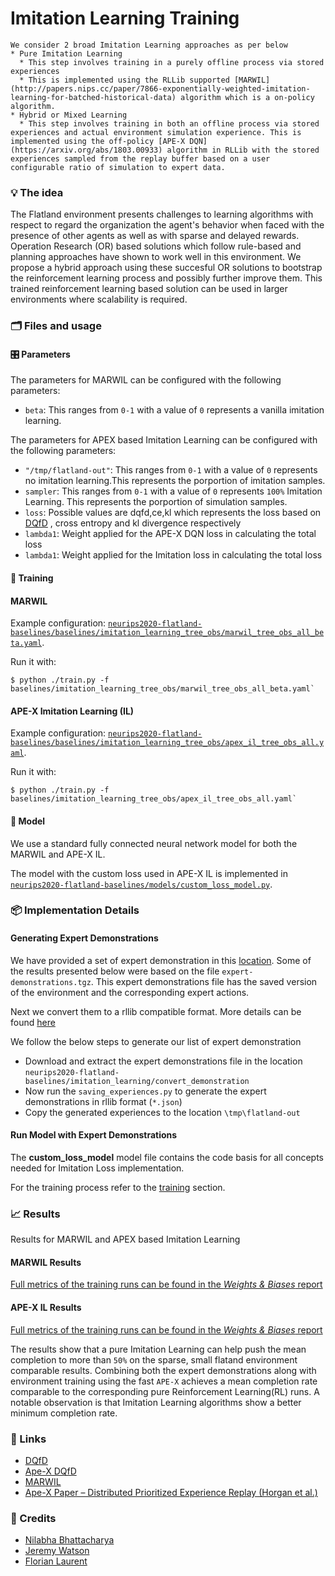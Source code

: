 # Imitation Learning Training

```{admonition} IL;RL
We consider 2 broad Imitation Learning approaches as per below
* Pure Imitation Learning
  * This step involves training in a purely offline process via stored experiences
  * This is implemented using the RLLib supported [MARWIL](http://papers.nips.cc/paper/7866-exponentially-weighted-imitation-learning-for-batched-historical-data) algorithm which is a on-policy algorithm.
* Hybrid or Mixed Learning
  * This step involves training in both an offline process via stored experiences and actual environment simulation experience. This is implemented using the off-policy [APE-X DQN](https://arxiv.org/abs/1803.00933) algorithm in RLLib with the stored experiences sampled from the replay buffer based on a user configurable ratio of simulation to expert data.
```

### 💡 The idea

The Flatland environment presents challenges to learning algorithms with respect to regard the organization the agent's behavior when faced with the presence of other agents as well as with sparse and delayed rewards. Operation Research (OR) based solutions which follow rule-based  and planning approaches have shown to work well in this environment. We propose a hybrid approach using these succesful OR solutions to bootstrap the reinforcement learning process and possibly further improve them. This trained reinforcement learning based solution can be used in larger environments where scalability is required.

### 🗂️ Files and usage

#### 🎛️ Parameters
The parameters for MARWIL can be configured with the following parameters:

* `beta`: This ranges from `0-1` with a value of `0` represents a vanilla imitation learning.

The parameters for APEX based Imitation Learning can be configured with the following parameters:

* `"/tmp/flatland-out"`: This ranges from `0-1` with a value of `0` represents no imitation learning.This represents the porportion of imitation samples.
* `sampler`: This ranges from `0-1` with a value of `0` represents `100%` Imitation Learning. This represents the porportion of simulation samples.
* `loss`: Possible values are dqfd,ce,kl which represents the loss based on [DQfD](https://arxiv.org/abs/1704.03732) , cross entropy and kl divergence respectively
* `lambda1`: Weight applied for the APE-X DQN loss in calculating the total loss
* `lambda1`: Weight applied for the Imitation loss in calculating the total loss

#### 🚂 Training

#### MARWIL

Example configuration: [`neurips2020-flatland-baselines/baselines/imitation_learning_tree_obs/marwil_tree_obs_all_beta.yaml`](https://gitlab.aicrowd.com/flatland/neurips2020-flatland-baselines/blob/master/baselines/imitation_learning_tree_obs/marwil_tree_obs_all_beta.yaml).

Run it with:

```console
$ python ./train.py -f baselines/imitation_learning_tree_obs/marwil_tree_obs_all_beta.yaml`  
```

#### APE-X Imitation Learning (IL)

Example configuration: [`neurips2020-flatland-baselines/baselines/imitation_learning_tree_obs/apex_il_tree_obs_all.yaml`](https://gitlab.aicrowd.com/flatland/neurips2020-flatland-baselines/blob/master/baselines/imitation_learning_tree_obs/apex_il_tree_obs_all.yaml).

Run it with:

```console
$ python ./train.py -f baselines/imitation_learning_tree_obs/apex_il_tree_obs_all.yaml`  
```

#### 🧠 Model

We use a standard fully connected neural network model for both the MARWIL and APE-X IL.

The model with the custom loss used in APE-X IL is implemented in [`neurips2020-flatland-baselines/models/custom_loss_model.py`](https://gitlab.aicrowd.com/flatland/neurips2020-flatland-baselines/blob/master/models/custom_loss_model.py).

### 📦 Implementation Details

#### Generating Expert Demonstrations

We have provided a set of expert demonstration in this [location](https://www.aicrowd.com/challenges/neurips-2020-flatland-challenge/dataset_files). Some of the results presented below were based on the  file `expert-demonstrations.tgz`. This expert demonstrations file has the saved version of the environment and the corresponding expert actions.

Next we convert them to a rllib compatible format. More details can be found [here](https://docs.ray.io/en/releases-0.8.5/rllib-offline.html)

We follow the below steps to generate our list of expert demonstration

* Download and extract the expert demonstrations file in the location `neurips2020-flatland-baselines/imitation_learning/convert_demonstration`
* Now run the `saving_experiences.py` to generate the expert demonstrations in rllib format (`*.json`)
* Copy the generated experiences to the location `\tmp\flatland-out`

#### Run Model with Expert Demonstrations

The **custom_loss_model** model file contains the code basis for all concepts needed for Imitation Loss implementation.

For the training process refer to the [training](#training) section.

### 📈 Results

Results for MARWIL and APEX based Imitation Learning

#### MARWIL Results

[Full metrics of the training runs can be found in the *Weights & Biases* report](https://app.wandb.ai/masterscrat/flatland/reports/MARWIL-Tree-Observation-Runs--VmlldzoxNjM1MzY)

#### APE-X IL Results

[Full metrics of the training runs can be found in the *Weights & Biases* report](https://app.wandb.ai/masterscrat/flatland/reports/APE-X-IL--VmlldzoxNjM2MTg)

The results show that a pure Imitation Learning can help push the mean completion to more than `50%` on the sparse, small flatand environment comparable results. Combining both the expert demonstrations along with environment training using the fast `APE-X` achieves a mean completion rate comparable to the corresponding pure Reinforcement Learning(RL) runs. A notable observation is that Imitation Learning algorithms show a better minimum completion rate.

### 🔗 Links

* [DQfD](https://arxiv.org/abs/1704.03732)
* [Ape-X DQfD](https://arxiv.org/pdf/1805.11593.pdf)
* [MARWIL](http://papers.nips.cc/paper/7866-exponentially-weighted-imitation-learning-for-batched-historical-data.pdf)
* [Ape-X Paper – Distributed Prioritized Experience Replay (Horgan et al.)](https://arxiv.org/abs/1803.00933)

### 🌟 Credits

- [Nilabha Bhattacharya](nilabha.ext@aicrowd.com)
- [Jeremy Watson](jeremy@aicrowd.com)
- [Florian Laurent](florian@aicrowd.com)